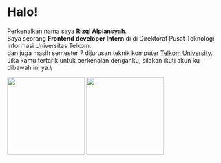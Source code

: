 # Halo! 

Perkenalkan nama saya **Rizqi Alpiansyah**.\
Saya seorang **Frontend developer Intern** di di Direktorat Pusat Teknologi Informasi Universitas Telkom.\
dan juga masih semester 7 dijurusan teknik komputer [Telkom University](https://telkomuniversity.ac.id/).\
Jika kamu tertarik untuk berkenalan denganku, silakan ikuti akun ku dibawah ini ya.\

<p align="left">
<a href="https://github.com/alpiansyah1204">
  <img height="180em" src="https://github-readme-stats-eight-theta.vercel.app/api?username=alpiansyah1204&show_icons=true&theme=algolia&include_all_commits=true&count_private=true"/>
  <img height="180em" src="https://github-readme-stats-eight-theta.vercel.app/api/top-langs/?username=alpiansyah1204&layout=compact&langs_count=8&theme=algolia"/>
</a>
</p>

